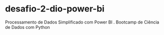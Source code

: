 # desafio-2-dio-power-bi
Processamento de Dados Simplificado com Power BI . Bootcamp de Ciência de Dados com Python

